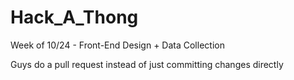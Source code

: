 # Hack_A_Thong

Week of 10/24 - Front-End Design + Data Collection

Guys do a pull request instead of just committing changes directly

